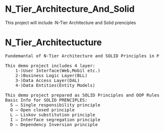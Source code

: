 # N_Tier_Architecture_And_Solid
This project will include :N-Tier Architecture and Solid prenciples
# N_Tier_Architectucture
<pre>
Fundemantal of N-Tier Architecture and SOLID Principles in Microsoft Asp.Net MVC

This demo project includes 4 layer:
    1-)User Interface(Web,Mobil etc.)
    2-)Business Logic Layer(BLL)
    3-)Data Access Layer(DAL)
    4-)Data Entities(Entity Models)

This demo project prepared as SOLID Principles and OOP Rules
Basic Info for SOLID PRENCIPLES:
  S — Single responsibility principle
  O — Open closed principle
  L — Liskov substitution principle
  I — Interface segregation principle
  D — Dependency Inversion principle
    
 </pre>
